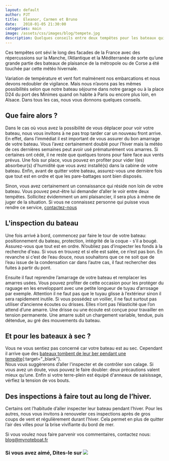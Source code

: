 ```yaml
---
layout: default
author: PJT
title:  Eleanor, Carmen et Bruno
date:   2018-01-05 21:30:00
categories: main
image: /assets/css/images/blog/tempete.jpg
description: Quelques conseils entre deux tempêtes pour les bateaux qui hivernent en extérieur.
---
```


Ces tempêtes ont sévi le long des facades de la France avec des répercussions sur la Manche,  l’Atlantique et la Méditerranée de sorte qu’une grande partie des bateaux de plaisance de la métropole ou de Corse a été touchée par cette météo hivernale.
<!--break-->
Variation de température et vent fort malmènent nos embarcations et nous devons redoubler de vigilance.  Mais nous n’avons pas les mêmes possibilités selon que notre bateau séjourne dans notre garage ou à la place D24 du port des Minimes quand on habite à Paris ou encore plus loin, en Alsace.  Dans tous les cas, nous vous donnons quelques conseils.

## Que faire alors ?
Dans le cas où vous avez la possibilité de vous déplacer pour voir votre bateau, nous vous invitons à ne pas trop tarder car un nouveau front arrive.  En effet, dans l’immédiat il est important de vous assurer du bon amarrage de votre bateau.  Vous l’avez certainement doublé pour l’hiver mais la météo de ces dernières semaines peut avoir usé prématurément vos amarres. Si certaines ont cédé, il ne reste que quelques torons pour faire face aux vents prévus.  Une fois sur place, vous pouvez en profiter pour vider l(es) absorbeur(s) d'humidité que vous avez installé(s) dans la cabine de votre bateau.  Enfin, avant de quitter votre bateau, assurez-vous une dernière fois que tout est en ordre et que les pare-battages sont bien disposés.

Sinon, vous avez certainement un connaissance qui réside non loin de votre bateau.  Vous pouvez peut-être lui demander d’aller le voir entre deux tempêtes.  Sollicitez évidemment un ami plaisancier, il sera plus à même de juger de la situation.  Si vous ne connaissez personne qui puisse vous rendre ce service, [contactez-nous](mailto:contact@mynoteboat.fr)

## L'inspection du bateau
Une fois arrivé à bord, commencez par faire le tour de votre bateau:  positionnement du bateau, protection, intégrité de la coque - s’il a bougé.  Assurez-vous que tout est en ordre.  N’oubliez pas d’inspecter les fonds à la recherche d'eau.  Si vous en trouvez et si elle est salée, ce n’est pas bon.  En revanche si c’est de l’eau douce, nous souhaitons que ce ne soit que de l’eau issue de la condensation car dans l’autre cas, il faut rechercher des fuites à partir du pont.

Ensuite il faut reprendre l’amarrage de votre bateau et remplacer les amarres usées.  Vous pouvez profiter de cette occasion pour les protéger du raguage en les enveloppant avec une petite longueur de tuyau d’arrosage par exemple. 
Attention il ne faut pas que le tuyau glisse à l’extérieur sinon il sera rapidement inutile.  Si vous possédez un voilier, il ne faut surtout pas utiliser d’ancienne écoutes ou drisses.  Elles n’ont pas l’élasticité que l’on attend d’une amarre. Une drisse ou une écoute est conçue pour travailler en tension permanente. Une amarre subit un chargement variable, tendue, puis détendue, au gré des mouvements du bateau.

## Et pour les bateaux à sec ?
Vous ne vous sentiez pas concerné car votre bateau est au sec. Cependant il arrive que des [bateaux tombent de leur ber pendant une tempête](https://www.boatindustry.com/article/25377/bers-de-calage-bateaux-aucune-norme-vigueur){:target="_blank"}.  
Nous vous suggèrerons d’aller l'inspecter et de contrôler son calage.  Si vous avez un doute, vous pouvez le faire doubler: deux précautions valent mieux qu’une.  Enfin si votre terre-plein est équipé d'anneaux de saisissage, vérfiez la tension de vos bouts.

## Des inspections à faire tout au long de l’hiver.
Certains ont l’habitude d’aller inspecter leur bateau pendant l’hiver.  Pour les autres, nous vous invitons à renouveler ces inspections après de gros coups de vent et régulièrement durant l’hiver.  Cela permet en plus de quitter l’air des villes pour la brise vivifiante du bord de mer.

Si vous voulez nous faire parvenir vos commentaires, contactez nous: [blog@mynoteboat.fr](mailto:blog@mynoteboat.fr)

<H3>Si vous avez aimé, Dites-le sur <a href="https://www.facebook.com/sharer/sharer.php?u=http://www.mynoteboat.fr//main/2018/01/05/Eleanor-Carmen-Bruno.html" target="_blank" ><img src="{{ site.url }}/assets/images/facebook-icon-S.png"
            id="FB" class="socialicon"></a></H3>